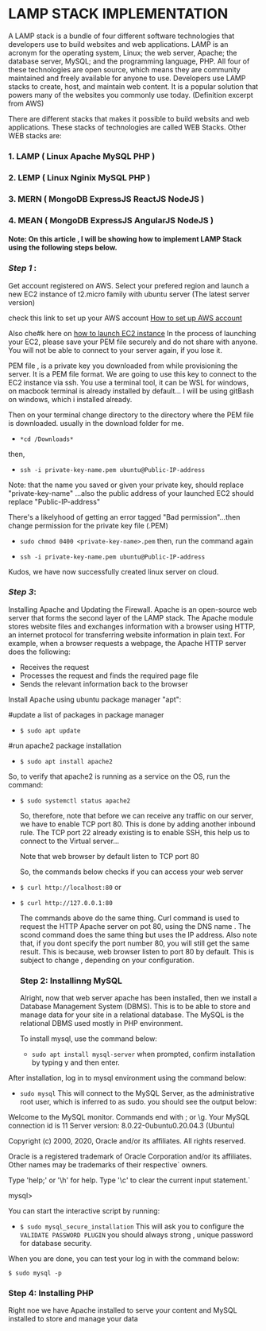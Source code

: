 # LAMP STACK IMPLEMENTATION
A LAMP stack is a bundle of four different software technologies that developers use to build websites and web applications. LAMP is an acronym for the operating system, Linux; the web server, Apache; the database server, MySQL; and the programming language, PHP. All four of these technologies are open source, which means they are community maintained and freely available for anyone to use. Developers use LAMP stacks to create, host, and maintain web content. It is a popular solution that powers many of the websites you commonly use today. (Definition excerpt from AWS)

There are different stacks that makes it possible to build websits and web applications. These stacks of technologies are called WEB Stacks. Other WEB stacks are:
### 1. LAMP ( **Linux** **Apache** **MySQL** **PHP** )
### 2. LEMP ( **Linux** **Nginix** **MySQL** **PHP** )
### 3. MERN ( **MongoDB** **ExpressJS** **ReactJS** **NodeJS** )
### 4. MEAN ( **MongoDB** **ExpressJS** **AngularJS** **NodeJS** )

#### Note: On this article , I will be showing how to implement LAMP Stack using the following steps below.

### *Step 1* : 
Get account registered on AWS. Select your prefered region and launch a new EC2 instance of t2.micro family with ubuntu server (The latest server version)

check this link to set up your AWS account [How to set up AWS account](https://www.youtube.com/watch?v=xxKuB9kJoYM&list=PLtPuNR8I4TvkwU7Zu0l0G_uwtSUXLckvh&index=6)

Also che#k here on [how to launch EC2 instance](https://www.youtube.com/watch?v=xxKuB9kJoYM&list=PLtPuNR8I4TvkwU7Zu0l0G_uwtSUXLckvh&index=7)
In the process of launching your EC2, please save your PEM file securely and do not share with anyone. You will not be able to connect to your server again, if you lose it.

PEM file , is a private key you downloaded from while provisioning the server. It is a PEM file format. 
We are going to use this key to connect to the EC2 instance via ssh.
You use a terminal tool, it can be WSL for windows, on macbook terminal is already installed by default... I will be using gitBash on windows, which i installed already.

Then on your terminal change directory to the directory where the PEM file is downloaded. usually in the download folder for me.

* `*cd /Downloads*`

then,

* `ssh -i private-key-name.pem ubuntu@Public-IP-address`

Note: that the name you saved or given your private key, should replace "private-key-name" ...also the public address of your launched EC2 should replace "Public-IP-address"

There's a likelyhood of getting an error tagged "Bad permission"...then change permission for the private  key  file (.PEM)

* `sudo chmod 0400 <private-key-name>.pem`
  then, run the command again

* `ssh -i private-key-name.pem ubuntu@Public-IP-address`

Kudos, we have now successfully created linux server on cloud.


### *Step 3*: 
Installing Apache and Updating the Firewall. 
Apache is an open-source web server that forms the second layer of the LAMP stack. The Apache module stores website files and exchanges information with a browser using HTTP, an internet protocol for transferring website information in plain text. For example, when a browser requests a webpage, the Apache HTTP server does the following:
- Receives the request
- Processes the request and finds the required page file 
- Sends the relevant information back to the browser

Install Apache using ubuntu package manager "apt":

#update a list of packages in package manager

* `$ sudo apt update`

#run apache2 package installation

* `$ sudo apt install apache2`

So, to verify that apache2 is running as a service on the OS, run the command:

* `$ sudo systemctl status apache2`

  So, therefore, note that before we can receive any traffic on our server, we have to enable TCP port 80. This is done by adding another inbound rule.
  The TCP port 22 already existing is to enable SSH, this help us to connect to the Virtual server...

  Note that web browser by default listen to TCP port 80

  So, the commands below checks if you can access your web server

   
* `$ curl http://localhost:80`
or
* `$ curl http://127.0.0.1:80`

  The commands above do the same thing. Curl command is used to request the HTTP Apache server on pot 80, using the DNS name . The scond command does the same thing but uses the IP address. Also note that, if you dont specify the port number 80, you will still get the same result. This is because, web browser listen to port 80 by default.
  This is subject to change , depending on your configuration.


  ### Step 2: Installinng MySQL
  Alright, now that web server apache has been  installed, then we install a Database Management System (DBMS). This is to be able to store and manage data for your site in a relational database. The MySQL  is the relational DBMS used mostly  in PHP environment.

  To install mysql, use the command below:
  * `sudo apt install mysql-server`
 when prompted, confirm installation by typing y and then enter.

After installation, log in to mysql environment using the command below:

* `sudo mysql`
This will connect to the MySQL Server, as the administrative root user, which is inferred to as sudo.
you should see the output below:

Welcome to the MySQL monitor.  Commands end with ; or \g.
Your MySQL connection id is 11
Server version: 8.0.22-0ubuntu0.20.04.3 (Ubuntu)

Copyright (c) 2000, 2020, Oracle and/or its affiliates. All rights reserved.

Oracle is a registered trademark of Oracle Corporation and/or its
affiliates. Other names may be trademarks of their respective`
owners.

Type 'help;' or '\h' for help. Type '\c' to clear the current input statement.`

mysql>


You can start the interactive script by running:
* `$ sudo mysql_secure_installation`
This will ask you to configure the `VALIDATE PASSWORD PLUGIN`
you should always strong , unique password for database security.

When you are done, you can test your log in with the command below:

`$ sudo mysql -p`


### Step 4: Installing  PHP
Right noe we have Apache installed to serve your content and MySQL installed to store and manage your data












  





















